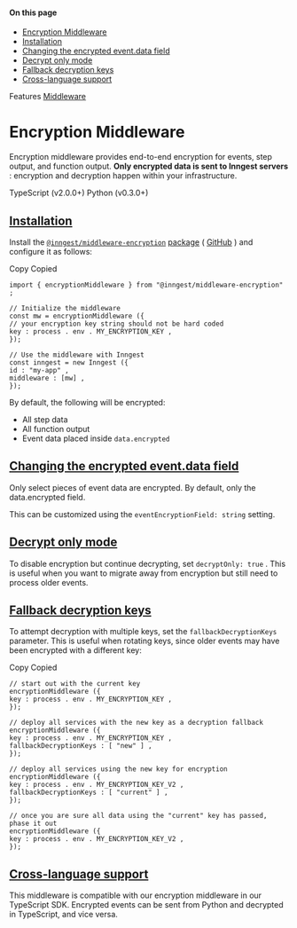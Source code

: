 #### On this page

- [Encryption Middleware](\docs\features\middleware\encryption-middleware#encryption-middleware)
- [Installation](\docs\features\middleware\encryption-middleware#installation)
- [Changing the encrypted event.data field](\docs\features\middleware\encryption-middleware#changing-the-encrypted-event-data-field)
- [Decrypt only mode](\docs\features\middleware\encryption-middleware#decrypt-only-mode)
- [Fallback decryption keys](\docs\features\middleware\encryption-middleware#fallback-decryption-keys)
- [Cross-language support](\docs\features\middleware\encryption-middleware#cross-language-support)

Features [Middleware](\docs\features\middleware)

# Encryption Middleware

Encryption middleware provides end-to-end encryption for events, step output, and function output. **Only encrypted data is sent to Inngest servers** : encryption and decryption happen within your infrastructure.

TypeScript (v2.0.0+) Python (v0.3.0+)

## [Installation](\docs\features\middleware\encryption-middleware#installation)

Install the [`@inngest/middleware-encryption`](https://www.npmjs.com/package/@inngest/middleware-encryption) [package](https://www.npmjs.com/package/@inngest/middleware-encryption) ( [GitHub](https://github.com/inngest/inngest-js/tree/main/packages/middleware-encryption#readme) ) and configure it as follows:

Copy Copied

```
import { encryptionMiddleware } from "@inngest/middleware-encryption" ;

// Initialize the middleware
const mw = encryptionMiddleware ({
// your encryption key string should not be hard coded
key : process . env . MY_ENCRYPTION_KEY ,
});

// Use the middleware with Inngest
const inngest = new Inngest ({
id : "my-app" ,
middleware : [mw] ,
});
```

By default, the following will be encrypted:

- All step data
- All function output
- Event data placed inside `data.encrypted`

## [Changing the encrypted event.data field](\docs\features\middleware\encryption-middleware#changing-the-encrypted-event-data-field)

Only select pieces of event data are encrypted. By default, only the data.encrypted field.

This can be customized using the `eventEncryptionField: string` setting.

## [Decrypt only mode](\docs\features\middleware\encryption-middleware#decrypt-only-mode)

To disable encryption but continue decrypting, set `decryptOnly: true` . This is useful when you want to migrate away from encryption but still need to process older events.

## [Fallback decryption keys](\docs\features\middleware\encryption-middleware#fallback-decryption-keys)

To attempt decryption with multiple keys, set the `fallbackDecryptionKeys` parameter. This is useful when rotating keys, since older events may have been encrypted with a different key:

Copy Copied

```
// start out with the current key
encryptionMiddleware ({
key : process . env . MY_ENCRYPTION_KEY ,
});

// deploy all services with the new key as a decryption fallback
encryptionMiddleware ({
key : process . env . MY_ENCRYPTION_KEY ,
fallbackDecryptionKeys : [ "new" ] ,
});

// deploy all services using the new key for encryption
encryptionMiddleware ({
key : process . env . MY_ENCRYPTION_KEY_V2 ,
fallbackDecryptionKeys : [ "current" ] ,
});

// once you are sure all data using the "current" key has passed, phase it out
encryptionMiddleware ({
key : process . env . MY_ENCRYPTION_KEY_V2 ,
});
```

## [Cross-language support](\docs\features\middleware\encryption-middleware#cross-language-support)

This middleware is compatible with our encryption middleware in our TypeScript SDK. Encrypted events can be sent from Python and decrypted in TypeScript, and vice versa.